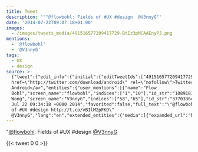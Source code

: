 ```yaml
---
title: Tweet
description: '""@flowbohl: Fields of #UX #design  @V3nnyG"'
date: '2014-07-22T09:07:18+01:00'
images:
  - /images/tweets_media/491516577209417729-BtIz3pMCAAEnyPJ.png
mentions:
  - '@flowbohl'
  - '@V3nnyG'
tags:
  - UX
  - design
source: >-
  {"tweet":{"edit_info":{"initial":{"editTweetIds":["491516577209417729"],"editableUntil":"2014-07-22T10:34:18.600Z","editsRemaining":"5","isEditEligible":true}},"retweeted":false,"source":"<a
  href=\"http://twitter.com/download/android\" rel=\"nofollow\">Twitter for
  Android</a>","entities":{"user_mentions":[{"name":"Flow
  Bohl","screen_name":"flowbohl","indices":["1","10"],"id_str":"108918166","id":"108918166"},{"name":"Ven
  Wong","screen_name":"V3nnyG","indices":["58","65"],"id_str":"37703364","id":"37703364"}],"urls":[],"symbols":[],"media":[{"expanded_url":"https://twitter.com/flowbohl/status/491512341906083840/photo/1","source_status_id":"491512341906083840","indices":["34","56"],"url":"http://t.co/vBIlM2pFKD","media_url":"http://pbs.twimg.com/media/BtIz3pMCAAEnyPJ.png","id_str":"491512340378943489","source_user_id":"108918166","id":"491512340378943489","media_url_https":"https://pbs.twimg.com/media/BtIz3pMCAAEnyPJ.png","source_user_id_str":"108918166","sizes":{"medium":{"w":"536","h":"549","resize":"fit"},"large":{"w":"536","h":"549","resize":"fit"},"small":{"w":"536","h":"549","resize":"fit"},"thumb":{"w":"150","h":"150","resize":"crop"}},"type":"photo","source_status_id_str":"491512341906083840","display_url":"pic.twitter.com/vBIlM2pFKD"}],"hashtags":[{"text":"UX","indices":["22","25"]},{"text":"design","indices":["26","33"]}]},"display_text_range":["0","65"],"favorite_count":"0","id_str":"491516577209417729","truncated":false,"retweet_count":"0","id":"491516577209417729","possibly_sensitive":false,"created_at":"Tue
  Jul 22 09:34:18 +0000 2014","favorited":false,"full_text":"\"@flowbohl: Fields
  of #UX #design http://t.co/vBIlM2pFKD\"
  @V3nnyG","lang":"en","extended_entities":{"media":[{"expanded_url":"https://twitter.com/flowbohl/status/491512341906083840/photo/1","source_status_id":"491512341906083840","indices":["34","56"],"url":"http://t.co/vBIlM2pFKD","media_url":"http://pbs.twimg.com/media/BtIz3pMCAAEnyPJ.png","id_str":"491512340378943489","source_user_id":"108918166","id":"491512340378943489","media_url_https":"https://pbs.twimg.com/media/BtIz3pMCAAEnyPJ.png","source_user_id_str":"108918166","sizes":{"medium":{"w":"536","h":"549","resize":"fit"},"large":{"w":"536","h":"549","resize":"fit"},"small":{"w":"536","h":"549","resize":"fit"},"thumb":{"w":"150","h":"150","resize":"crop"}},"type":"photo","source_status_id_str":"491512341906083840","display_url":"pic.twitter.com/vBIlM2pFKD"}]}}}
---
```

"[@flowbohl](https://twitter.com/@flowbohl): Fields of #UX #design  [@V3nnyG](https://twitter.com/@V3nnyG)
    
{{< tweet 0 0 >}}
    
